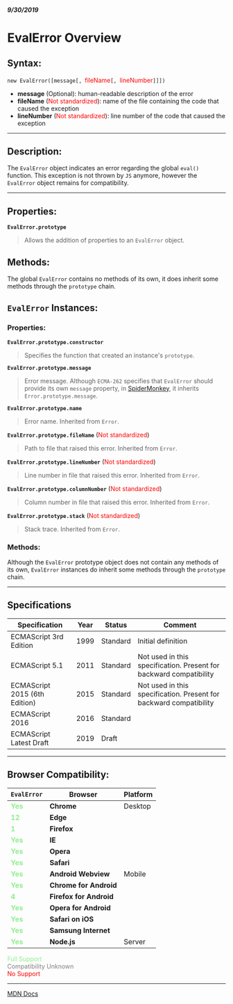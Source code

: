 ##### 9/30/2019
# EvalError Overview
## Syntax:
`new EvalError([message[, `<span style="color: red">fileName</span>`[, `<span style="color: red">lineNumber</span>`]]])`

* **message** (Optional): human-readable description of the error 
* **fileName** (<span style="color: red">Not standardized</span>): name of the file containing the code that caused the exception
* **lineNumber** (<span style="color: red">Not standardized</span>): line number of the code that caused the exception

---

## Description:
The `EvalError` object indicates an error regarding the global `eval()` function.  This exception is not thrown by `JS` anymore, however the `EvalError` object remains for compatibility.

---

## Properties:
**`EvalError.prototype`**
  > Allows the addition of properties to an `EvalError` object.

## Methods: 
The global `EvalError` contains no methods of its own, it does inherit some methods through the `prototype` chain.

## `EvalError` Instances:
### Properties:
**`EvalError.prototype.constructor`**
  > Specifies the function that created an instance's `prototype`.

**`EvalError.prototype.message`**
  > Error message. Although `ECMA-262` specifies that `EvalError` should provide its own `message` property, in [SpiderMonkey](https://developer.mozilla.org/en-US/docs/Mozilla/Projects/SpiderMonkey), it inherits `Error.prototype.message`.

**`EvalError.prototype.name`**
  > Error name.  Inherited from `Error`.

**`EvalError.prototype.fileName`** (<span style="color: red">Not standardized</span>)
  > Path to file that raised this error.  Inherited from `Error`.

**`EvalError.prototype.lineNumber`** (<span style="color: red">Not standardized</span>)
  > Line number in file that raised this error.  Inherited from `Error`.

**`EvalError.prototype.columnNumber`** (<span style="color: red">Not standardized</span>)
  > Column number in file that raised this error.  Inherited from `Error`.

**`EvalError.prototype.stack`** (<span style="color: red">Not standardized</span>)
  > Stack trace.  Inherited from `Error`.

### Methods:
Although the `EvalError` prototype object does not contain any methods of its own, `EvalError` instances do inherit some methods through the `prototype` chain.

---

## Specifications
| Specification | Year | Status | Comment |
|---|---|---|---|
| ECMAScript 3rd Edition | 1999 | Standard | Initial definition |
| ECMAScript 5.1 | 2011 | Standard | Not used in this specification. Present for backward compatibility |
| ECMAScript 2015 (6th Edition) | 2015 | Standard | Not used in this specification. Present for backward compatibility |
| ECMAScript 2016 | 2016 | Standard |  |
| ECMAScript Latest Draft | 2019 | Draft |  |

---

## Browser Compatibility:
| `EvalError` | Browser | Platform |
|---|---|---|
| <span style="color: lightgreen">**Yes**</span> | **Chrome** | Desktop | 
| <span style="color: lightgreen">**12**</span> | **Edge** || 
| <span style="color: lightgreen">**1**</span> | **Firefox** || 
| <span style="color: lightgreen">**Yes**</span> | **IE** || 
| <span style="color: lightgreen">**Yes**</span> | **Opera** || 
| <span style="color: lightgreen">**Yes**</span> | **Safari** || 
| <span style="color: lightgreen">**Yes**</span> | **Android Webview** | Mobile | 
| <span style="color: lightgreen">**Yes**</span> | **Chrome for Android** || 
| <span style="color: lightgreen">**4**</span> | **Firefox for Android** || 
| <span style="color: lightgreen">**Yes**</span> | **Opera for Android** || 
| <span style="color: lightgreen">**Yes**</span> | **Safari on iOS** || 
| <span style="color: lightgreen">**Yes**</span> | **Samsung Internet** || 
| <span style="color: lightgreen">**Yes**</span> | **Node.js** | Server | 

<span style="color: lightgreen">Full Support</span>  
<span style="color: grey">Compatibility Unknown</span>  
<span style="color: red">No Support</span>

---

[MDN Docs](https://developer.mozilla.org/en-US/docs/Web/JavaScript/Reference/Global_Objects/EvalError)